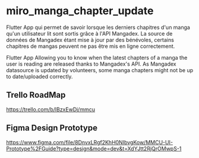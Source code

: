 # miro_manga_chapter_update

Flutter App qui permet de savoir lorsque les derniers chapitres d'un manga qu'un utilisateur lit sont sortis grâce à l'API Mangadex. La source de données de Mangadex étant mise à jour par des bénévoles, certains chapitres de mangas peuvent ne pas être mis en ligne correctement.

Flutter App Allowing you to know when the latest chapters of a manga the user is reading are released thanks to Mangadex's API. As Mangadex datasource is updated by volunteers, some manga chapters might not be up to date/uploaded correctly.

## Trello RoadMap

https://trello.com/b/lBzxEwDj/mmcu

## Figma Design Prototype

https://www.figma.com/file/8DnvxLRgf2KhH0NIbvgKow/MMCU-UI-Prototype%2FGuide?type=design&mode=dev&t=XdYJtt2RjQrOMwpS-1
